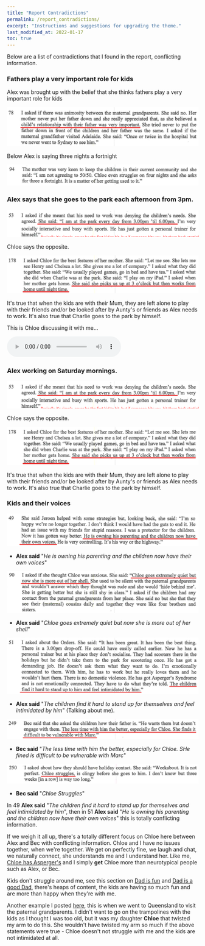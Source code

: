 ```yaml
---
title: "Report Contradictions"
permalink: /report_contradictions/
excerpt: "Instructions and suggestions for upgrading the theme."
last_modified_at: 2022-01-17
toc: true
---
```


Below are a list of contradictions that I found in the report, conflicting information. 
### Fathers play a very important role for kids

Alex was brought up with the belief that she thinks fathers play a very important role for kids

![report_contradictions1](../blobs/reportcontradictions/report_contradictions1.png)

Below Alex is saying three nights a fortnight

![report_contradictions2](../blobs/reportcontradictions/report_contradictions2.png)


### Alex says that she goes to the park each afternoon from 3pm.

![report_contradictions3](../blobs/reportcontradictions/report_contradictions3.png)

Chloe says the opposite. 

![report_contradictions4](../blobs/reportcontradictions/report_contradictions4.png)

It's true that when the kids are with their Mum, they are left alone to play with their friends and/or be looked after by Aunty's or friends as Alex needs to work. It's also true that Charlie goes to the park by himself. 

This is Chloe discussing it with me...


<audio src="../audio/Alex_works_from_home_after_3pm.mp3" type="audio/mpeg" controls>
  I'm sorry. You're browser doesn't support HTML5 <code>audio</code>.
</audio>

### Alex working on Saturday mornings.

![report_contradictions3](../blobs/reportcontradictions/report_contradictions3.png)

Chloe says the opposite. 

![report_contradictions4](../blobs/reportcontradictions/report_contradictions4.png)

It's true that when the kids are with their Mum, they are left alone to play with their friends and/or be looked after by Aunty's or friends as Alex needs to work. It's also true that Charlie goes to the park by himself. 

### Kids and their voices

![report_contradictions3](../blobs/reportcontradictions/report_contradictions5.png)

- **Alex said** "*He is owning his parenting and the children now have their own voices*"

![report_contradictions4](../blobs/reportcontradictions/report_contradictions6.png)

- **Alex said** "*Chloe goes extremely quiet but now she is more out of her shell*"

![report_contradictions4](../blobs/reportcontradictions/report_contradictions9.png)

- **Alex said** "*The children find it hard to stand up for themselves and feel intimidated by him*" (Talking about me).

![report_contradictions4](../blobs/reportcontradictions/report_contradictions7.png)

- **Bec said** "*The less time with him the better, especially for Chloe. SHe fined is difficult to be vulnerable with Marc*"

![report_contradictions4](../blobs/reportcontradictions/report_contradictions8.png)

- **Bec said** "*Chloe Struggles*"

In 49 **Alex said** "*The children find it hard to stand up for themselves and feel intimidated by him*", then in 51 **Alex said** "*He is owning his parenting and the children now have their own voices*" this is totally conflicting information.

If we weigh it all up, there's a totally different focus on Chloe here between Alex and Bec with conflicting information. Chloe and I have no issues together, when we're together. We get on perfectly fine, we laugh and chat, we naturally connect, she understands me and I understand her. Like me, [Chloe has Asperger's](/marcseparation/chloe/) and I simply **get** Chloe more than neurotypical people such as Alex, or Bec. 

Kids don't struggle around me, see this section on [Dad is fun](/marcseparation/dad_fun/) and [Dad is a good Dad](/marcseparation/dad_is_a_good_dad/), there's heaps of content, the kids are having so much fun and are more than happy when they're with me. 

Another example I posted [here](/marcseparation/dad_is_a_good_dad/#big-boing-birtinya-qld), this is when we went to Queensland to visit the paternal grandparents. I didn't want to go on the trampolines with the kids as I thought I was too old, but it was my daughter **Chloe** that twisted my arm to do this. She wouldn't have twisted my arm so much if the above statements were true - Chloe doesn't not struggle with me and the kids are not intimidated at all. 